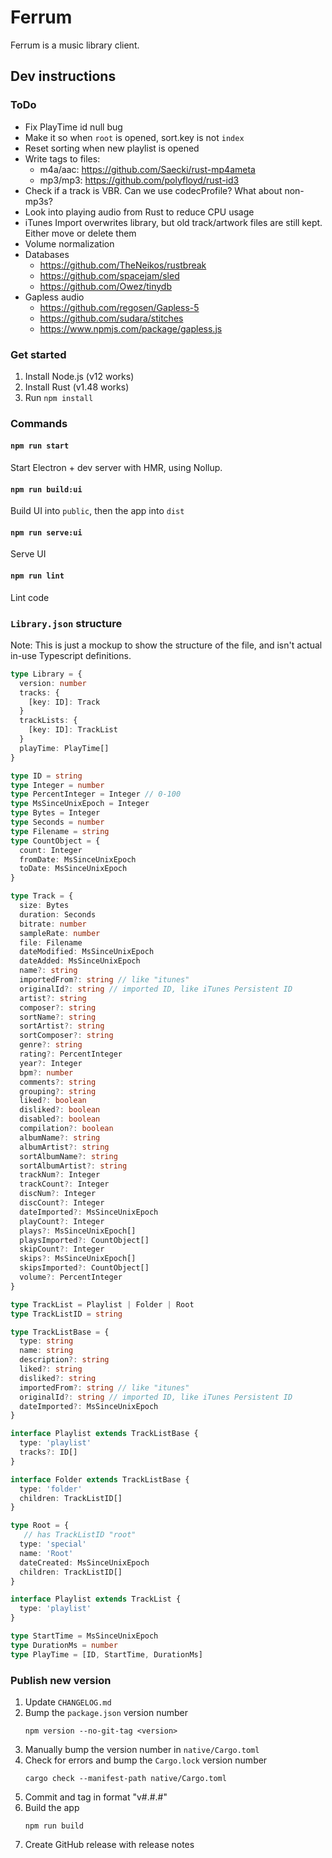 # Ferrum

Ferrum is a music library client.

## Dev instructions

### ToDo
- Fix PlayTime id null bug
- Make it so when `root` is opened, sort.key is not `index`
- Reset sorting when new playlist is opened
- Write tags to files:
  - m4a/aac: https://github.com/Saecki/rust-mp4ameta
  - mp3/mp3: https://github.com/polyfloyd/rust-id3
- Check if a track is VBR. Can we use codecProfile? What about non-mp3s?
- Look into playing audio from Rust to reduce CPU usage
- iTunes Import overwrites library, but old track/artwork files are still kept. Either move or delete them
- Volume normalization
- Databases
  - https://github.com/TheNeikos/rustbreak
  - https://github.com/spacejam/sled
  - https://github.com/Owez/tinydb
- Gapless audio
  - https://github.com/regosen/Gapless-5
  - https://github.com/sudara/stitches
  - https://www.npmjs.com/package/gapless.js

### Get started

1. Install Node.js (v12 works)
2. Install Rust (v1.48 works)
3. Run `npm install`

### Commands

#### `npm run start`
Start Electron + dev server with HMR, using Nollup.
#### `npm run build:ui`
Build UI into `public`, then the app into `dist`
#### `npm run serve:ui`
Serve UI
#### `npm run lint`
Lint code

### `Library.json` structure
Note: This is just a mockup to show the structure of the file, and isn't actual in-use Typescript definitions.
```ts
type Library = {
  version: number
  tracks: {
    [key: ID]: Track
  }
  trackLists: {
    [key: ID]: TrackList
  }
  playTime: PlayTime[]
}

type ID = string
type Integer = number
type PercentInteger = Integer // 0-100
type MsSinceUnixEpoch = Integer
type Bytes = Integer
type Seconds = number
type Filename = string
type CountObject = {
  count: Integer
  fromDate: MsSinceUnixEpoch
  toDate: MsSinceUnixEpoch
}

type Track = {
  size: Bytes
  duration: Seconds
  bitrate: number
  sampleRate: number
  file: Filename
  dateModified: MsSinceUnixEpoch
  dateAdded: MsSinceUnixEpoch
  name?: string
  importedFrom?: string // like "itunes"
  originalId?: string // imported ID, like iTunes Persistent ID
  artist?: string
  composer?: string
  sortName?: string
  sortArtist?: string
  sortComposer?: string
  genre?: string
  rating?: PercentInteger
  year?: Integer
  bpm?: number
  comments?: string
  grouping?: string
  liked?: boolean
  disliked?: boolean
  disabled?: boolean
  compilation?: boolean
  albumName?: string
  albumArtist?: string
  sortAlbumName?: string
  sortAlbumArtist?: string
  trackNum?: Integer
  trackCount?: Integer
  discNum?: Integer
  discCount?: Integer
  dateImported?: MsSinceUnixEpoch
  playCount?: Integer
  plays?: MsSinceUnixEpoch[]
  playsImported?: CountObject[]
  skipCount?: Integer
  skips?: MsSinceUnixEpoch[]
  skipsImported?: CountObject[]
  volume?: PercentInteger
}

type TrackList = Playlist | Folder | Root
type TrackListID = string

type TrackListBase = {
  type: string
  name: string
  description?: string
  liked?: string
  disliked?: string
  importedFrom?: string // like "itunes"
  originalId?: string // imported ID, like iTunes Persistent ID
  dateImported?: MsSinceUnixEpoch
}

interface Playlist extends TrackListBase {
  type: 'playlist'
  tracks?: ID[]
}

interface Folder extends TrackListBase {
  type: 'folder'
  children: TrackListID[]
}

type Root = {
   // has TrackListID "root"
  type: 'special'
  name: 'Root'
  dateCreated: MsSinceUnixEpoch
  children: TrackListID[]
}

interface Playlist extends TrackList {
  type: 'playlist'
}

type StartTime = MsSinceUnixEpoch
type DurationMs = number
type PlayTime = [ID, StartTime, DurationMs]
```

### Publish new version
1. Update `CHANGELOG.md`
2. Bump the `package.json` version number
    ```
    npm version --no-git-tag <version>
    ```
3. Manually bump the version number in `native/Cargo.toml`
4. Check for errors and bump the `Cargo.lock` version number
    ```
    cargo check --manifest-path native/Cargo.toml
    ```
5. Commit and tag in format "v#.#.#"
6. Build the app
    ```
    npm run build
    ```
7. Create GitHub release with release notes
